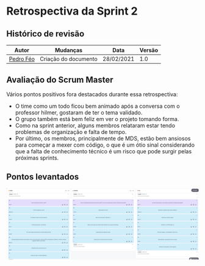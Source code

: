 # Retrospectiva da Sprint 2

## Histórico de revisão
|Autor|Mudanças|Data|Versão|
|--|--|--|--|
|[Pedro Féo](https://github.com/phe0)|Criação do documento|28/02/2021|1.0|

## Avaliação do Scrum Master
Vários pontos positivos fora destacados durante essa retrospectiva:

 - O time como um todo ficou bem animado após a conversa com o professor hilmer, gostaram de ter o tema validado.
 - O grupo também está bem feliz em ver o projeto tomando forma.
 - Como na sprint anterior, alguns membros relataram estar tendo problemas de organização e falta de tempo.
 - Por último, os membros, principalmente de MDS, estão bem ansiosos para começar a mexer com código, o que é um ótio sinal considerando que a falta de conhecimento técnico é um risco que pode surgir pelas próximas sprints.

## Pontos levantados

![Retrospectiva da Sprint](../../assets/img/sprints/2/retrospectiva.png)